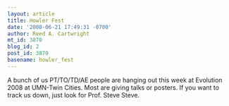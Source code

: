 ```yaml
---
layout: article
title: Howler Fest
date: '2008-06-21 17:49:31 -0700'
author: Reed A. Cartwright
mt_id: 3870
blog_id: 2
post_id: 3870
basename: howler_fest
---
```

A bunch of us PT/TO/TD/AE people are hanging out this week at Evolution 2008 at UMN-Twin Cities.  Most are giving talks or posters.  If you want to track us down, just look for Prof. Steve Steve.
